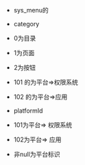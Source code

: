 - sys_menu的
- category
- 0为目录
- 1为页面
- 2为按钮
- 101 的为平台=>权限系统
- 102 的为平台=>应用

- platformId 
- 101为平台=> 权限系统
- 102为平台=> 应用 
- 非null为平台标识 

